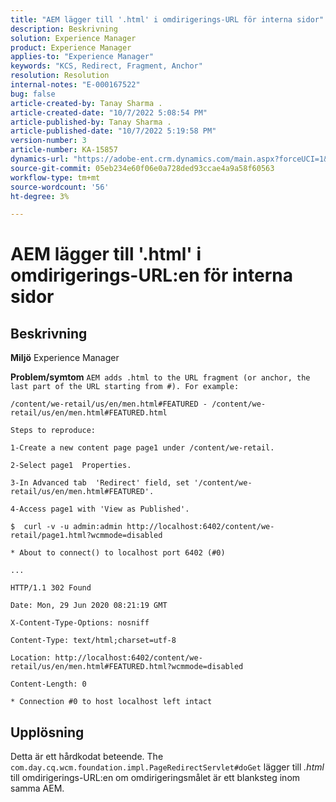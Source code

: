 ```yaml
---
title: "AEM lägger till '.html' i omdirigerings-URL för interna sidor"
description: Beskrivning
solution: Experience Manager
product: Experience Manager
applies-to: "Experience Manager"
keywords: "KCS, Redirect, Fragment, Anchor"
resolution: Resolution
internal-notes: "E-000167522"
bug: false
article-created-by: Tanay Sharma .
article-created-date: "10/7/2022 5:08:54 PM"
article-published-by: Tanay Sharma .
article-published-date: "10/7/2022 5:19:58 PM"
version-number: 3
article-number: KA-15857
dynamics-url: "https://adobe-ent.crm.dynamics.com/main.aspx?forceUCI=1&pagetype=entityrecord&etn=knowledgearticle&id=fcc1d6b3-6246-ed11-bba2-0022480868ff"
source-git-commit: 05eb234e60f06e0a728ded93ccae4a9a58f60563
workflow-type: tm+mt
source-wordcount: '56'
ht-degree: 3%

---
```


# AEM lägger till &#39;.html&#39; i omdirigerings-URL:en för interna sidor

## Beskrivning


<b>Miljö</b>
Experience Manager

<b>Problem/symtom</b>
`AEM adds .html to the URL fragment (or anchor, the last part of the URL starting from #). For example:`


```
/content/we-retail/us/en/men.html#FEATURED - /content/we-retail/us/en/men.html#FEATURED.html

Steps to reproduce:
```



```
1-Create a new content page page1 under /content/we-retail.
```



```
2-Select page1  Properties.
```



```
3-In Advanced tab  'Redirect' field, set '/content/we-retail/us/en/men.html#FEATURED'.
```



```
4-Access page1 with 'View as Published'.
```



```
$  curl -v -u admin:admin http://localhost:6402/content/we-retail/page1.html?wcmmode=disabled
```



```
* About to connect() to localhost port 6402 (#0)
```



```
...
```



```
HTTP/1.1 302 Found
```



```
Date: Mon, 29 Jun 2020 08:21:19 GMT
```



```
X-Content-Type-Options: nosniff
```



```
Content-Type: text/html;charset=utf-8
```



```
Location: http://localhost:6402/content/we-retail/us/en/men.html#FEATURED.html?wcmmode=disabled
```



```
Content-Length: 0
```



```
* Connection #0 to host localhost left intact
```



## Upplösning


Detta är ett hårdkodat beteende. The `com.day.cq.wcm.foundation.impl.PageRedirectServlet#doGet` lägger till *.html* till omdirigerings-URL:en om omdirigeringsmålet är ett blanksteg inom samma AEM.
